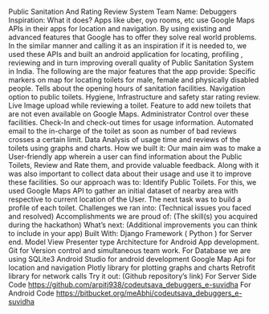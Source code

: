 Public Sanitation And Rating Review System
Team Name: Debuggers
Inspiration: What it does?
Apps like uber, oyo rooms, etc use Google Maps APIs in their apps for location and navigation. By using existing and advanced features that Google has to offer they solve real world problems. In the similar manner and calling it as an inspiration if it is needed to, we used these APIs and built an android application for locating, profiling , reviewing and in turn improving overall quality of Public Sanitation System in India. The following are the major features that the app provide: 
Specific markers on map for locating toilets for male, female and physically disabled people.
 Tells about the opening hours of sanitation facilities.
Navigation option to public toilets.
 Hygiene, Infrastructure and safety star rating review.
 Live Image upload while reviewing a toilet.
Feature to add new toilets that are not even available on Google Maps.
Administrator Control over these facilities. 
Check-In and check-out times for usage information.
 Automated email to the in-charge of the toilet as soon as number of bad reviews crosses a certain limit.
 Data Analysis of usage time and reviews of the toilets using graphs and charts.
How we built it:
Our main aim was to make a User-friendly app wherein a user can find information about the Public Toilets, Review and Rate them, and provide valuable feedback. Along with it was also important to collect data about their usage and use it to improve these facilities. So our approach was to:
Identify Public Toilets. For this, we used Google Maps API to gather an initial dataset of nearby area with respective to current location of the User.
The next task was to build a profile of each toilet.
Challenges we ran into:
(Technical issues you faced and resolved)
Accomplishments we are proud of:
(The skill(s) you acquired during the hackathon)
What’s next:
(Additional improvements you can think to include in your app)
Built With:
Django Framework ( Python ) for Server end.
Model View Presenter type Architecture for Android App development.
Git for Version control and simultaneous team work.
For Database we are using SQLite3
 Android Studio for android development
Google Map Api for location and navigation
Plotly library for plotting graphs and charts
Retrofit library for network calls
Try it out:
(Github repository’s link)
For Server Side Code
https://github.com/arpitj938/codeutsava_debuggers_e-suvidha
For Android Code
https://bitbucket.org/meAbhi/codeutsava_debuggers_e-suvidha

